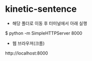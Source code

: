 kinetic-sentence
================

- 해당 폴더로 이동 후 터미널에서 아래 실행

$ python -m SimpleHTTPServer 8000

- 웹 브라우져(크롬) 

http://localhost:8000
